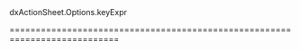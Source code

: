 <!--id-->dxActionSheet.Options.keyExpr<!--/id-->
<!--merge--><!--/merge-->
<!--hidden--><!--/hidden-->
===========================================================================
